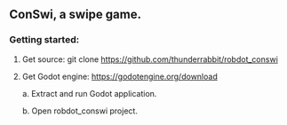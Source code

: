 ## ConSwi, a swipe game.


### Getting started:

1. Get source:
   git clone https://github.com/thunderrabbit/robdot_conswi

2. Get Godot engine: https://godotengine.org/download
   
   a. Extract and run Godot application.
   
   b. Open robdot_conswi project.

